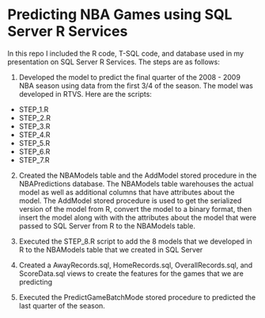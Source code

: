 # Predicting NBA Games using SQL Server R Services

In this repo I included the R code, T-SQL code, and database used in my presentation on SQL Server R Services. The steps are as follows:

1. Developed the model to predict the final quarter of the 2008 - 2009 NBA season using data from the first 3/4 of the season. The model was developed in RTVS. Here are the scripts:
  - STEP_1.R
  - STEP_2.R
  - STEP_3.R
  - STEP_4.R
  - STEP_5.R
  - STEP_6.R
  - STEP_7.R

2. Created the NBAModels table and the AddModel stored procedure in the NBAPredictions database. The NBAModels table warehouses the actual model as well as additional columns that have attributes about the model. The AddModel stored procedure is used to get the serialized version of the model from R, convert the model to a binary format, then insert the model along with with the attributes about the model that were passed to SQL Server from R to the NBAModels table.

3. Executed the STEP_8.R script to add the 8 models that we developed in R to the NBAModels table that we created in SQL Server

4. Created a AwayRecords.sql, HomeRecords.sql, OverallRecords.sql, and ScoreData.sql views to create the features for the games that we are predicting

5. Executed the PredictGameBatchMode stored procedure to predicted the last quarter of the season.
